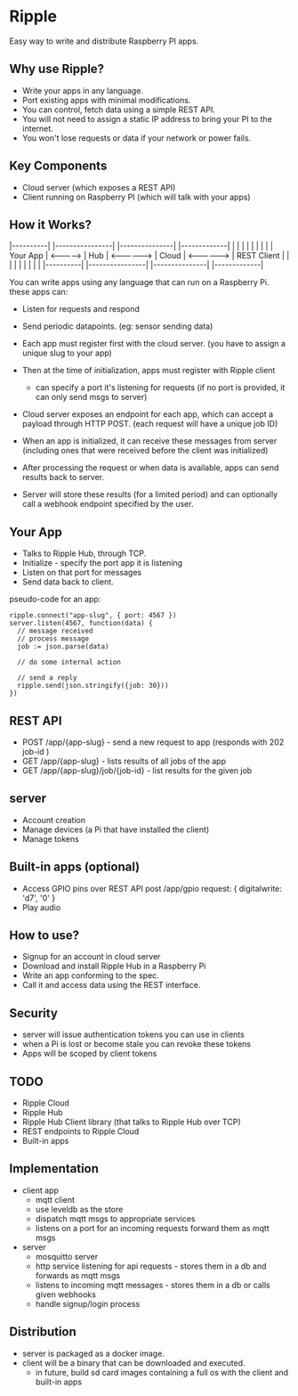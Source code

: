 # Ripple

Easy way to write and distribute Raspberry PI apps.

## Why use Ripple?

* Write your apps in any language.
* Port existing apps with minimal modifications.
* You can control, fetch data using a simple REST API.
* You will not need to assign a static IP address to bring your PI to the internet.
* You won't lose requests or data if your network or power fails.

## Key Components

* Cloud server (which exposes a REST API)
* Client running on Raspberry PI (which will talk with your apps)

## How it Works?

|----------|           |----------------|           |---------------|            |-------------|
|          |           |                |           |               |            |             |
| Your App |  <----->  |     Hub        |  <------> |    Cloud      |  <------>  | REST Client |
|          |           |                |           |               |            |             |
|----------|           |----------------|           |---------------|            |-------------|

You can write apps using any language that can run on a Raspberry Pi. these apps can:
* Listen for requests and respond
* Send periodic datapoints. (eg: sensor sending data)

* Each app must register first with the cloud server. (you have to assign a unique slug to your app)
* Then at the time of initialization, apps must register with Ripple client
  - can specify a port it's listening for requests (if no port is provided, it can only send msgs to server)
* Cloud server exposes an endpoint for each app, which can accept a payload through HTTP POST. (each request will have a unique job ID)
* When an app is initialized, it can receive these messages from server (including ones that were received before the client was initialized)
* After processing the request or when data is available, apps can send results back to server.
* Server will store these results (for a limited period) and can optionally call a webhook endpoint specified by the user.

## Your App

* Talks to Ripple Hub, through TCP.
* Initialize - specify the port app it is listening
* Listen on that port for messages
* Send data back to client.

pseudo-code for an app:
```
ripple.connect("app-slug", { port: 4567 })
server.listen(4567, function(data) {
  // message received
  // process message
  job := json.parse(data)

  // do some internal action

  // send a reply
  ripple.send(json.stringify({job: 30}))
})
```

## REST API

* POST /app/{app-slug}  - send a new request to app (responds with 202 job-id )
* GET /app/{app-slug}   - lists results of all jobs of the app
* GET /app/{app-slug}/job/{job-id}  - list results for the given job

## server

* Account creation
* Manage devices (a Pi that have installed the client)
* Manage tokens

## Built-in apps (optional)

* Access GPIO pins over REST API
  post /app/gpio
  request:
  {
    digitalwrite: 'd7', '0'
  }
* Play audio

## How to use?

* Signup for an account in cloud server
* Download and install Ripple Hub in a Raspberry Pi
* Write an app conforming to the spec.
* Call it and access data using the REST interface.

## Security

* server will issue authentication tokens you can use in clients
* when a Pi is lost or become stale you can revoke these tokens
* Apps will be scoped by client tokens

## TODO

* Ripple Cloud
* Ripple Hub
* Ripple Hub Client library (that talks to Ripple Hub over TCP)
* REST endpoints to Ripple Cloud
* Built-in apps

## Implementation

* client app
  - mqtt client
  - use leveldb as the store
  - dispatch mqtt msgs to appropriate services
  - listens on a port for an incoming requests forward them as mqtt msgs
* server
  - mosquitto server
  - http service listening for api requests - stores them in a db and forwards as mqtt msgs
  - listens to incoming mqtt messages - stores them in a db or calls given webhooks
  - handle signup/login process

## Distribution

* server is packaged as a docker image.
* client will be a binary that can be downloaded and executed.
  - in future, build sd card images containing a full os with the client and built-in apps
